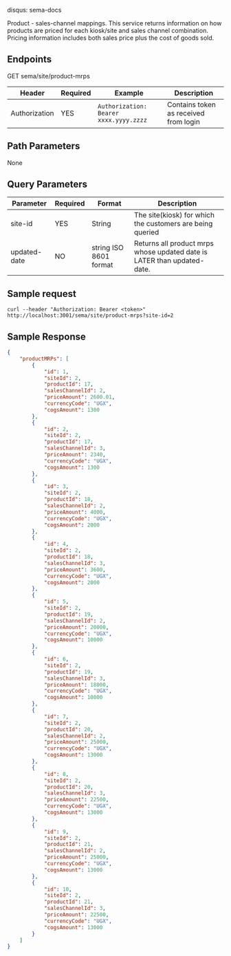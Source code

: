 disqus: sema-docs

Product - sales-channel mappings. This service returns information on how products are priced for each kiosk/site and sales channel combination. Pricing information includes both sales price plus the cost of goods sold.

## Endpoints
<span class="status-macro aui-lozenge conf-macro output-inline get-method">GET</span> sema/site/product-mrps

| Header | Required | Example | Description
| ------ | -------- | ------- | -----------
| Authorization | YES | `Authorization: Bearer xxxx.yyyy.zzzz` | Contains token as received from login

## Path Parameters
None

## Query Parameters
| Parameter | Required | Format	| Description
| --------- | -------- | ------ | -----------
| site-id | YES | String | The site(kiosk) for which the customers are being queried
| updated-date	| NO | string ISO 8601 format | Returns all product mrps whose updated date is LATER than updated-date.

## Sample request
```
curl --header "Authorization: Bearer <token>" http://localhost:3001/sema/site/product-mrps?site-id=2
```

## Sample Response
```json
{
    "productMRPs": [
        {
            "id": 1,
            "siteId": 2,
            "productId": 17,
            "salesChannelId": 2,
            "priceAmount": 2600.01,
            "currencyCode": "UGX",
            "cogsAmount": 1300
        },
        {
            "id": 2,
            "siteId": 2,
            "productId": 17,
            "salesChannelId": 3,
            "priceAmount": 2340,
            "currencyCode": "UGX",
            "cogsAmount": 1300
        },
        {
            "id": 3,
            "siteId": 2,
            "productId": 18,
            "salesChannelId": 2,
            "priceAmount": 4000,
            "currencyCode": "UGX",
            "cogsAmount": 2000
        },
        {
            "id": 4,
            "siteId": 2,
            "productId": 18,
            "salesChannelId": 3,
            "priceAmount": 3600,
            "currencyCode": "UGX",
            "cogsAmount": 2000
        },
        {
            "id": 5,
            "siteId": 2,
            "productId": 19,
            "salesChannelId": 2,
            "priceAmount": 20000,
            "currencyCode": "UGX",
            "cogsAmount": 10000
        },
        {
            "id": 6,
            "siteId": 2,
            "productId": 19,
            "salesChannelId": 3,
            "priceAmount": 18000,
            "currencyCode": "UGX",
            "cogsAmount": 10000
        },
        {
            "id": 7,
            "siteId": 2,
            "productId": 20,
            "salesChannelId": 2,
            "priceAmount": 25000,
            "currencyCode": "UGX",
            "cogsAmount": 13000
        },
        {
            "id": 8,
            "siteId": 2,
            "productId": 20,
            "salesChannelId": 3,
            "priceAmount": 22500,
            "currencyCode": "UGX",
            "cogsAmount": 13000
        },
        {
            "id": 9,
            "siteId": 2,
            "productId": 21,
            "salesChannelId": 2,
            "priceAmount": 25000,
            "currencyCode": "UGX",
            "cogsAmount": 13000
        },
        {
            "id": 10,
            "siteId": 2,
            "productId": 21,
            "salesChannelId": 3,
            "priceAmount": 22500,
            "currencyCode": "UGX",
            "cogsAmount": 13000
        }
    ]
}
```